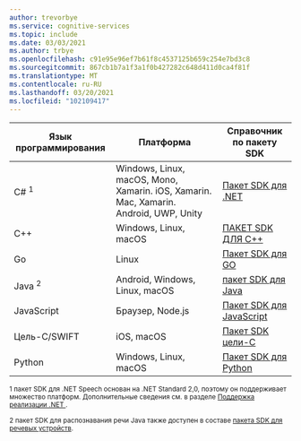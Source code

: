 ```yaml
---
author: trevorbye
ms.service: cognitive-services
ms.topic: include
ms.date: 03/03/2021
ms.author: trbye
ms.openlocfilehash: c91e95e96ef7b61f8c4537125b659c254e7bd3c8
ms.sourcegitcommit: 867cb1b7a1f3a1f0b427282c648d411d0ca4f81f
ms.translationtype: MT
ms.contentlocale: ru-RU
ms.lasthandoff: 03/20/2021
ms.locfileid: "102109417"
---
```

| Язык программирования | Платформа | Справочник по пакету SDK |
|----------------------|----------|---------------|
| C# <sup>1</sup> | Windows, Linux, macOS, Mono, Xamarin. iOS, Xamarin. Mac, Xamarin. Android, UWP, Unity | [Пакет SDK для .NET](/dotnet/api/overview/azure/cognitiveservices/client/speechservice) |
| C++ | Windows, Linux, macOS | [ПАКЕТ SDK ДЛЯ C++](/cpp/cognitive-services/speech/)      |
| Go  | Linux | [Пакет SDK для GO](https://github.com/Microsoft/cognitive-services-speech-sdk-go) |
| Java <sup>2</sup> | Android, Windows, Linux, macOS | [пакет SDK для Java](/java/api/com.microsoft.cognitiveservices.speech) |
| JavaScript | Браузер, Node.js | [Пакет SDK для JavaScript](/javascript/api/microsoft-cognitiveservices-speech-sdk/) |
| Цель-C/SWIFT | iOS, macOS | [Пакет SDK цели-C](/objectivec/cognitive-services/speech/) |
| Python | Windows, Linux, macOS | [Пакет SDK для Python](https://aka.ms/csspeech/pythonref) |

<sup>1 пакет SDK для .NET Speech основан на .NET Standard 2,0, поэтому он поддерживает множество платформ. Дополнительные сведения см. в разделе <a href="https://docs.microsoft.com/dotnet/standard/net-standard#net-implementation-support" target="_blank"> <span class="docon docon-navigate-external x-hidden-focus"></span> Поддержка реализации .NET </a>.</sup>

<sup>2 пакет SDK для распознавания речи Java также доступен в составе [пакета SDK для речевых устройств](../articles/cognitive-services/speech-service/speech-devices-sdk.md).</sup>